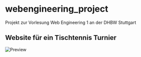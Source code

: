 # webengineering_project

Projekt zur Vorlesung Web Engineering 1 an der DHBW Stuttgart

## Website für ein Tischtennis Turnier

![Preview](https://github.com/csknkdhbw/webengineering_project/blob/main/res/img/table_tennis_banner.jpg)